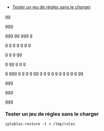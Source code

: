 * [Tester un jeu de règles sans le charger](#Tester)

gg




ggg





ggg
gg
ggg
g

g
g
g
g
g
g
g

g
g
g
gg

g
gg
g
g
g

g
ggg
g
g
g
g
gg
g
g
g
g
g
g
g
g
g
g
gg










ggg


















ggg
















ggg
### Tester un jeu de règles sans le charger

`iptables-restore -t < /tmp/rules`

